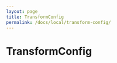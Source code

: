 ```yaml
---
layout: page
title: TransformConfig
permalink: /docs/local/transform-config/
---
```


TransformConfig
===============